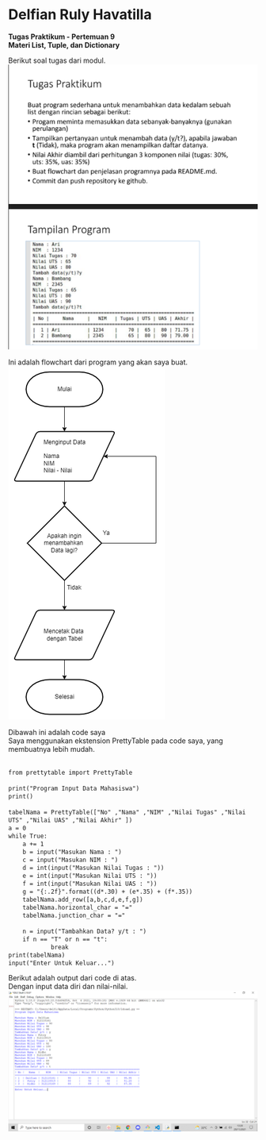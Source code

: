 # Delfian Ruly Havatilla

**Tugas Praktikum - Pertemuan 9**\
**Materi List, Tuple, dan Dictionary**

Berikut soal tugas dari modul.\
![screenshot output](ss/1.png)

Ini adalah flowchart dari program yang akan saya buat.\
![screenshot output](ss/2.png)

Dibawah ini adalah code saya\
Saya menggunakan ekstension PrettyTable pada code saya, yang membuatnya lebih mudah.
~~~

from prettytable import PrettyTable

print("Program Input Data Mahasiswa")
print()

tabelNama = PrettyTable(["No" ,"Nama" ,"NIM" ,"Nilai Tugas" ,"Nilai UTS" ,"Nilai UAS" ,"Nilai Akhir" ])
a = 0
while True:
    a += 1
    b = input("Masukan Nama : ")
    c = input("Masukan NIM : ")
    d = int(input("Masukan Nilai Tugas : "))
    e = int(input("Masukan Nilai UTS : "))
    f = int(input("Masukan Nilai UAS : "))
    g = "{:.2f}".format((d*.30) + (e*.35) + (f*.35))
    tabelNama.add_row([a,b,c,d,e,f,g])
    tabelNama.horizontal_char = "="
    tabelNama.junction_char = "="
    
    n = input("Tambahkan Data? y/t : ")
    if n == "T" or n == "t":
            break
print(tabelNama)
input("Enter Untuk Keluar...")

~~~

Berikut adalah output dari code di atas.\
Dengan input data diri dan nilai-nilai.\
![screenshot output](ss/3.png)
